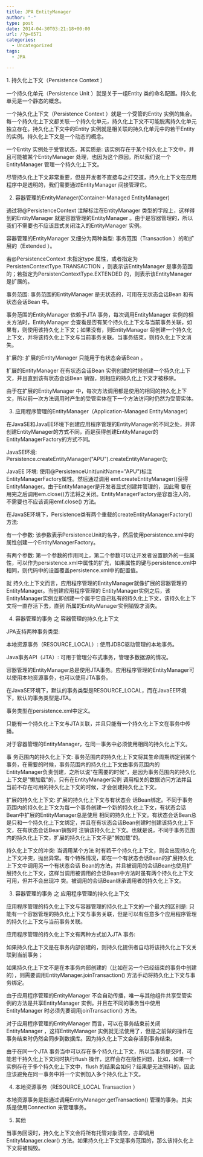 ```yaml
---
title: JPA EntityManager
author: "-"
type: post
date: 2014-04-30T03:21:18+00:00
url: /?p=6571
categories:
  - Uncategorized
tags:
  - JPA

---
```

<span style="line-height: 1.5em;">1. 持久化上下文（Persistence Context ）


一个持久化单元（Persistence Unit ）就是关于一组Entity 类的命名配置。持久化单元是一个静态的概念。

一个持久化上下文（Persistence Context ）就是一个受管的Entity 实例的集合。每一个持久化上下文都关联一个持久化单元，持久化上下文不可能脱离持久化单元独立存在。持久化上下文中的Entity 实例就是相关联的持久化单元中的若干Entity 的实例。持久化上下文是一个动态的概念。

一个Entity 实例处于受管状态，其实质是: 该实例存在于某个持久化上下文中，并且可能被某个EntityManager 处理，也因为这个原因，所以我们说一个EntityManager 管理一个持久化上下文。

尽管持久化上下文非常重要，但是开发者不直接与之打交道，持久化上下文在应用程序中是透明的，我们需要通过EntityManager 间接管理它。


2. 容器管理的EntityManager(Container-Managed EntityManager)


通过将@PersistenceContext 注解标注在EntityManager 类型的字段上，这样得到的EntityManager 就是容器管理的EntityManager 。由于是容器管理的，所以我们不需要也不应该显式关闭注入的EntityManager 实例。

容器管理的EntityManager 又细分为两种类型: 事务范围（Transaction ）的和扩展的（Extended ）。

若@PersistenceContext 未指定type 属性，或者指定为PersistenContextType.TRANSACTION ，则表示该EntityManager 是事务范围的；若指定为PersistenContextType.EXTENDED 的，则表示该EntityManager 是扩展的。

事务范围: 事务范围的EntityManager 是无状态的，可用在无状态会话Bean 和有状态会话Bean 中。

事务范围的EntityManager 依赖于JTA 事务，每次调用EntityManager 实例的相关方法时，EntityManager 会查看是否有某个持久化上下文与当前事务关联，如果有，则使用该持久化上下文；如果没有，则EntityManager 将创建一个持久化上下文，并将该持久化上下文与当前事务关联。当事务结束，则持久化上下文消失。

扩展的: 扩展的EntityManager 只能用于有状态会话Bean 。

扩展的EntityManager 在有状态会话Bean 实例创建的时候创建一个持久化上下文，并且直到该有状态会话Bean 销毁，则相应的持久化上下文才被移除。

由于在扩展的EntityManager 中，每次方法调用都是使用的相同的持久化上下文，所以前一次方法调用时产生的受管实体在下一个方法访问时仍然为受管实体。


3. 应用程序管理的EntityManager（Application-Managed EntityManager）


在JavaSE和JavaEE环境下创建应用程序管理的EntityManager的不同之处，并非创建EntityManager的方式不同，而是获得创建EntityManager的EntityManagerFactory的方式不同。

JavaSE环境: Persistence.createEntityManager("APU").createEntityManager();

JavaEE 环境: 使用@PersistenceUnit(unitName="APU")标注EntityManagerFactory属性。然后通过调用 emf.createEntityManager()获得EntityManager。由于EntityManager是开发者显式创建并管理的，因此需 要在用完之后调用em.close()方法将之关闭。EntityManagerFactory是容器注入的，不需要也不应该调用emf.close() 方法。

在JavaSE环境下，Persistence类有两个重载的createEntityManagerFactory()方法: 

有一个参数: 该参数表示PersistenceUnit的名字，然后使用persistence.xml中的属性创建一个EntityManagerFactory。

有两个参数: 第一个参数的作用同上，第二个参数可以让开发者设置额外的一些属性，可以作为persistence.xml中属性的扩充，如果属性的键与persistence.xml中相同，则代码中的设置覆盖persistence.xml中的配置值。

就 持久化上下文而言，应用程序管理的EntityManager就像扩展的容器管理的EntityManager。当创建应用程序管理的 EntityManager实例之后，该EntityManager实例立即创建一个属于它自己私有的持久化上下文，该持久化上下文将一直存活下去，直到 所属的EntityManager实例销毁才消失。

4. 容器管理的事务 之 容器管理的持久化上下文


JPA支持两种事务类型: 

本地资源事务（RESOURCE_LOCAL）: 使用JDBC驱动管理的本地事务。

Java事务API（JTA）: 可用于管理分布式事务，管理多数据源的情况。

容器管理的EntityManager总是使用JTA事务。应用程序管理的EntityManager可以使用本地资源事务，也可以使用JTA事务。

在JavaSE环境下，默认的事务类型是RESOURCE_LOCAL，而在JavaEE环境下，默认的事务类型是JTA。

事务类型在persistence.xml中定义。

只能有一个持久化上下文与JTA关联，并且只能有一个持久化上下文在事务中传播。

对于容器管理的EntityManager，在同一事务中必须使用相同的持久化上下文。

事 务范围内的持久化上下文: 事务范围内的持久化上下文将其生命周期绑定到某个事务，在需要的时候，事务范围内的持久化上下文由事务范围内的 EntityManager负责创建，之所以说"在需要的时候"，是因为事务范围内的持久化上下文是"懒加载"的，只有在EntityManager实例 调用相关的数据访问方法并且当前不存在可用的持久化上下文的时候，才会创建持久化上下文。

扩展的持久化上下文: 扩展的持久化上下文与有状态会 话Bean绑定。不同于事务范围内的持久化上下文为每一个事务创建一个新的持久化上下文，有状态会话Bean中扩展的EntityManager总是使用 相同的持久化上下文。有状态会话Bean总是只和一个持久化上下文绑定，并且在有状态会话Bean创建时创建该持久化上下文，在有状态会话Bean销毁时 注销该持久化上下文。也就是说，不同于事务范围内的持久化上下文，扩展的持久化上下文不是"懒加载"的。

持久化上下文的冲突: 当调用某个方法 时有若干个持久化上下文，则会出现持久化上下文冲突，抛出异常。有个特殊情况，即在一个有状态会话Bean的扩展持久化上下文中调用另一个有状态会话 Bean的方法，并且被调用的会话Bean也使用扩展持久化上下文，这样当调用被调用的会话Bean中方法时虽有两个持久化上下文可用，但并不会出现冲 突。被调用的会话Bean继承调用者的持久化上下文。

3. 容器管理的事务 之 应用程序管理的持久化上下文


应用程序管理的持久化上下文与容器管理的持久化上下文的一个最大的区别是: 只能有一个容器管理的持久化上下文与事务关联，但是可以有任意多个应用程序管理的持久化上下文与当前事务关联。


应用程序管理的持久化上下文有两种方式加入JTA 事务: 

如果持久化上下文是在事务内部创建的，则持久化提供者自动将该持久化上下文关联到当前事务；

如果持久化上下文不是在本事务内部创建的（比如在另一个已经结束的事务中创建的），则需要调用EntityManager.joinTransaction() 方法手动将持久化上下文与事务绑定。

由于应用程序管理的EntityManager 不会自动传播，唯一与其他组件共享受管实例的方法是共享EntityManager 实例。并且在不同的事务当中使用EntityManager 时必须先要调用joinTransaction() 方法。

对于应用程序管理的EntityManager 而言，可以在事务结束前关闭EntityManager ，这样EntityManager 实例就无法使用了，但是之前做的操作在事务结束时仍然会同步到数据库。因为持久化上下文会存活到事务结束。

由于在同一个JTA 事务当中可以存在多个持久化上下文，所以当事务提交时，可能若干持久化上下文同时执行flush 操作，这样会存在隐性问题，比如，如果一个实例存在于多个持久化上下文中，flush 的结果会如何？结果是无法预料的。因此应该避免在同一事务中将一个实例加入多个持久化上下文。


4. 本地资源事务（RESOURCE_LOCAL Transaction ）


本地资源事务是指通过调用EntityManager.getTransaction() 管理的事务。其实质是使用Connection 来管理事务。


5. 其他


当事务回滚时，持久化上下文会将所有托管对象清空，亦即调用EntityManager.clear() 方法。如果持久化上下文是事务范围的，那么该持久化上下文将被销毁。